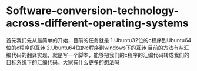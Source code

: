 # Software-conversion-technology-across-different-operating-systems
首先我们先从最简单的开始，目前的任务就是
1.Ubuntu32位的c程序到Ubuntu64位的c程序的互转
2.Ubuntu64位的c程序到windows下的互转
目前的方法有从汇编代码的翻译实现，就是写一个脚本，能够把我们的c程序的汇编代码转成我们的目标系统下的汇编代码。大家有什么更多的想法吗
